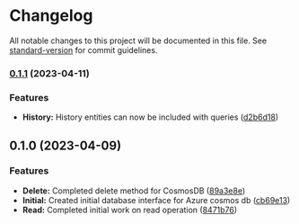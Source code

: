 # Changelog

All notable changes to this project will be documented in this file. See [standard-version](https://github.com/conventional-changelog/standard-version) for commit guidelines.

### [0.1.1](https://github.com/amnis-dev/amnis-db-cosmos/compare/v0.1.0...v0.1.1) (2023-04-11)


### Features

* **History:** History entities can now be included with queries ([d2b6d18](https://github.com/amnis-dev/amnis-db-cosmos/commit/d2b6d1803c4af4e442cd984e1d400792facef59e))

## 0.1.0 (2023-04-09)


### Features

* **Delete:** Completed delete method for CosmosDB ([89a3e8e](https://github.com/amnis-dev/amnis-db-cosmos/commit/89a3e8e7590771bb69f3ebb22a5bab39e6d07f5e))
* **Initial:** Created initial database interface for Azure cosmos db ([cb69e13](https://github.com/amnis-dev/amnis-db-cosmos/commit/cb69e130d4df16c15fce2d331a8dcf6356a7100f))
* **Read:** Completed initial work on read operation ([8471b76](https://github.com/amnis-dev/amnis-db-cosmos/commit/8471b7696836adc5d0f01fb79e6a73e76f8c20de))
